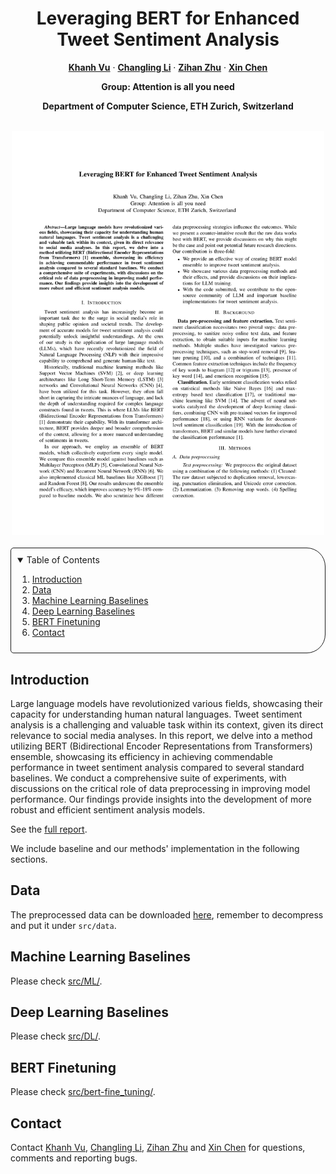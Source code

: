 <!-- PROJECT LOGO -->

<p align="center">

  <h1 align="center">Leveraging BERT for Enhanced Tweet Sentiment Analysis</h1>
  <p align="center">
    <a href="https://ch.linkedin.com/in/khanhvu207"><strong>Khanh Vu</strong></a>
    ·
    <a href="https://ch.linkedin.com/in/changlingli1998"><strong>Changling Li</strong></a>
    ·
    <a href="https://zzh2000.github.io"><strong>Zihan Zhu</strong></a>
    ·
    <a href="https://www.xccyn.com/"><strong>Xin Chen</strong></a>
  </p>
  <p align="center"><strong>Group: Attention is all you need</strong></p>
  <p align="center"><strong>Department of Computer Science, ETH Zurich, Switzerland</strong></p>
  <!-- <h2 align="center"></h2> -->
  <div align="center"></div>
</p>
<br>

<center>
<img src="assets/front-1.png" alt="report-front" width="500">
</center>

<br>

<!-- TABLE OF CONTENTS -->
<details open="open" style='padding: 10px; border-radius:5px 30px 30px 5px; border-style: solid; border-width: 1px;'>
  <summary>Table of Contents</summary>
  <ol>
    <li>
      <a href="#introduction">Introduction</a>
    </li>
    <li>
      <a href="#data">Data</a>
    </li>
    <li>
      <a href="#machine-learning-baselines">Machine Learning Baselines</a>
    </li>
    <li>
      <a href="#deep-learning-baselines">Deep Learning Baselines</a>
    </li>
    <li>
      <a href="#bert-finetuning">BERT Finetuning</a>
    </li>
    <li>
      <a href="#contact">Contact</a>
    </li>
  </ol>
</details>

## Introduction
Large language models have revolutionized various fields, showcasing their capacity for understanding human natural languages. Tweet sentiment analysis is a challenging and valuable task within its context, given its direct relevance to social media analyses. In this report, we delve into a method utilizing BERT (Bidirectional Encoder Representations from Transformers) ensemble, showcasing its efficiency in achieving commendable performance in tweet sentiment analysis compared to several standard baselines. We conduct a comprehensive suite of experiments, with discussions on the critical role of data preprocessing in improving model performance. Our findings provide insights into the development of more robust and efficient sentiment analysis models.

See the [full report](final_report.pdf).

We include baseline and our methods' implementation in the following sections.

## Data
The preprocessed data can be downloaded [here](https://drive.google.com/file/d/1YNJAKRipuUkPN9yxvgkK9CMYcg6Ou_kQ/view?usp=sharing), remember to decompress and put it under `src/data`.

## Machine Learning Baselines
Please check [src/ML/](src/ML/).
## Deep Learning Baselines
Please check [src/DL/](src/DL/).
## BERT Finetuning
Please check [src/bert-fine_tuning/](src/bert-fine_tuning/).

## Contact
Contact [Khanh Vu](mailto:khanvu@ethz.ch), [Changling Li](mailto:lichan@ethz.ch), [Zihan Zhu](mailto:zihzhu@ethz.ch) and [Xin Chen](mailto:chexin@ethz.ch) for questions, comments and reporting bugs.
